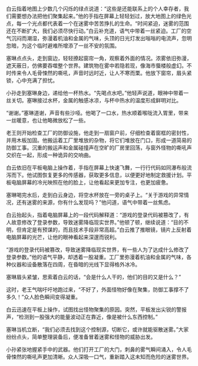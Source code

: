 白云指着地图上少数几个闪烁的绿点说道：“这些是还能联系上的个人幸存者，我们需要想办法把他们聚集起来。”他的手指在屏幕上轻轻划过，放大地图上的绿色光点，每一个光点都代表着一个在迷雾中苦苦挣扎的生命。“时间紧迫，迷雾的范围还在不断扩大，我们必须尽快行动。”白云补充道，语气中带着一丝紧迫。工厂的空气沉闷而潮湿，弥漫着机油和金属的气味，头顶的日光灯发出嗡嗡的电流声，忽明忽暗，为这个临时避难所增添了一丝不安的氛围。

塞琳点点头，走到窗边，轻轻撩起窗帘一角，观察着外面的情况。浓雾依旧弥漫，遮天蔽日，仿佛要吞噬整个世界。建筑物在雾中若隐若现，像海市蜃楼般虚幻。不时传来令人毛骨悚然的嘶吼，声音时远时近，让人不寒而栗。他放下窗帘，眉头紧锁，心中充满了担忧。

小孙走到塞琳身边，递给他一杯热水。“先喝点水吧。”他轻声说道，眼神中带着一丝关切。塞琳接过水杯，金属的触感冰凉，与杯中热水的温度形成鲜明对比。

“谢谢。”塞琳道谢，声音有些沙哑。他喝了一口水，热水顺着喉咙流入胃里，带来一丝暖意，也让他略微放松了一些。

老王则开始检查工厂的防御设施，他走到一扇窗户前，仔细检查着窗框的密封性，并用木板加固。他搬运着工厂里堆放的杂物，将它们堆放在门口，形成一道简易的防御工事。沉重的搬运声和金属碰撞声在空旷的厂房里回荡，与窗外怪物的嘶吼声交织在一起，形成一种诡异的交响曲。

白云依旧在平板电脑上操作着，手指在屏幕上快速飞舞，一行行代码如同瀑布般流泻而下。他试图恢复更多的传感器，获取更多信息，以便更好地制定救援计划。平板电脑屏幕的冷光映照在他的脸上，让他看起来更加专注，也更加疲惫。

塞琳喝完水后，走到白云身边，将空水杯放在一旁的桌子上。“关于游戏的异常情况，还有迷雾的来源，你有什么发现吗？”他问道，语气中带着一丝焦虑。

白云抬起头，指着电脑屏幕上的一段代码解释道：“游戏的登录代码被篡改了，有人故意修改了登录参数，导致迷雾降临现实世界。”他顿了顿，继续说道：“目的不明，但肯定是有预谋的，而且技术手段非常高超。”白云推了推眼镜，镜片上反射着电脑屏幕的光芒，让他的眼神看起来深邃而锐利。

“游戏的登录代码被篡改，导致迷雾降临现实世界，有一些人为了达成什么修改了登录参数。”他的语气平静，却透着一股凝重。工厂里弥漫着机油和金属的气味，各种仪器和设备散落在四周，在昏暗的光线下显得格外冰冷。

塞琳眉头紧皱，思索着白云的话，“会是什么人干的，他们的目的又是什么？”

这时，老王气喘吁吁地跑过来，“不好了，外面怪物好像在聚集，防御工事撑不了多久！”众人脸色瞬间变得凝重。

白云迅速在平板上操作，试图找出怪物聚集的原因。突然，平板发出尖锐的警报声，“检测到一股强大的能量波动正在靠近，像是被什么东西控制。”

塞琳当机立断，“我们必须去找到这个控制源，切断它，或许就能驱散迷雾。”大家纷纷点头，简单整理装备后，便准备冒着迷雾和怪物的威胁出发。

小孙紧张地握紧手中的武器。他们打开工厂的大门，刺鼻的雾气瞬间涌入，令人毛骨悚然的嘶吼声更加清晰。众人深吸一口气，重新踏入这未知而危险的迷雾世界。